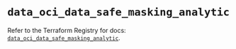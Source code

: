 # `data_oci_data_safe_masking_analytic`

Refer to the Terraform Registry for docs: [`data_oci_data_safe_masking_analytic`](https://registry.terraform.io/providers/oracle/oci/6.18.0/docs/data-sources/data_safe_masking_analytic).
